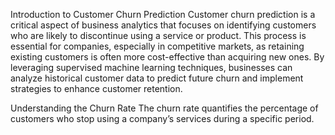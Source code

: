 Introduction to Customer Churn Prediction
Customer churn prediction is a critical aspect of business analytics that focuses on identifying customers who are likely to discontinue using a service or product. This process is essential for companies, especially in competitive markets, as retaining existing customers is often more cost-effective than acquiring new ones. By leveraging supervised machine learning techniques, businesses can analyze historical customer data to predict future churn and implement strategies to enhance customer retention.

Understanding the Churn Rate
The churn rate quantifies the percentage of customers who stop using a company’s services during a specific period.

